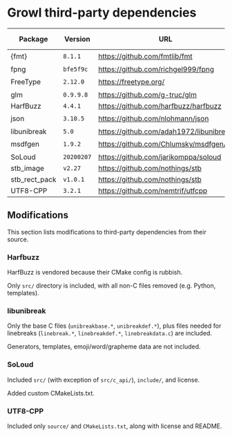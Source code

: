 # Growl third-party dependencies

| Package       | Version    | URL                                     | Vendored / Fetched |
|---------------|------------|-----------------------------------------|--------------------|
| {fmt}         | `8.1.1`    | https://github.com/fmtlib/fmt           | 📥                 |
| fpng          | `bfe5f9c`  | https://github.com/richgel999/fpng      | 💾                 |
| FreeType      | `2.12.0`   | https://freetype.org/                   | 📥                 |
| glm           | `0.9.9.8`  | https://github.com/g-truc/glm           | 💾                 |
| HarfBuzz      | `4.4.1`    | https://github.com/harfbuzz/harfbuzz    | 💾                 |
| json          | `3.10.5`   | https://github.com/nlohmann/json        | 📥                 |
| libunibreak   | `5.0`      | https://github.com/adah1972/libunibreak | 💾                 |
| msdfgen       | `1.9.2`    | https://github.com/Chlumsky/msdfgen/    | 📥                 |
| SoLoud        | `20200207` | https://github.com/jarikomppa/soloud    | 💾                 |
| stb_image     | `v2.27`    | https://github.com/nothings/stb         | 💾                 |
| stb_rect_pack | `v1.0.1`   | https://github.com/nothings/stb         | 💾                 |
| UTF8-CPP      | `3.2.1`    | https://github.com/nemtrif/utfcpp       | 💾                 |

## Modifications

This section lists modifications to third-party dependencies from their source.

### Harfbuzz

HarfBuzz is vendored because their CMake config is rubbish.

Only `src/` directory is included, with all non-C files removed (e.g. Python,
templates).

### libunibreak

Only the base C files (`unibreakbase.*`, `unibreakdef.*`), plus files needed for
linebreaks (`linebreak.*`, `linebreakdef.*`, `linebreakdata.c`) are included.

Generators, templates, emoji/word/grapheme data are not included.

### SoLoud

Included `src/` (with exception of `src/c_api/`), `include/`, and license.

Added custom CMakeLists.txt.

### UTF8-CPP

Included only `source/` and `CMakeLists.txt`, along with license and README.
